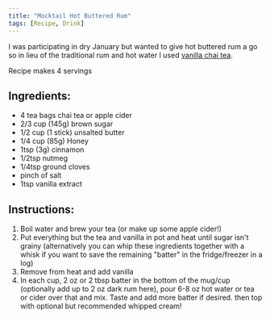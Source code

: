 ```yaml
---
title: "Mocktail Hot Buttered Rum"
tags: [Recipe, Drink]
---
```

I was participating in dry January but wanted to give hot buttered rum a go so in lieu of the traditional rum and hot water I used [vanilla chai tea](https://amzn.to/3AE6uLQ). 

Recipe makes 4 servings

## Ingredients: 
* 4 tea bags chai tea or apple cider
* 2/3 cup (145g) brown sugar
* 1/2 cup (1 stick) unsalted butter
* 1/4 cup (85g) Honey
* 1tsp (3g) cinnamon
* 1/2tsp nutmeg
* 1/4tsp ground cloves
* pinch of salt
* 1tsp vanilla extract

## Instructions:
1. Boil water and brew your tea (or make up some apple cider!)
2. Put everything but the tea and vanilla in pot and heat until sugar isn't grainy (alternatively you can whip these ingredients together with a whisk if you want to save the remaining "batter" in the fridge/freezer in a log) 
3. Remove from heat and add vanilla
4. In each cup, 2 oz or 2 tbsp batter in the bottom of the mug/cup (optionally add up to 2 oz dark rum here), pour 6-8 oz hot water or tea or cider over that and mix. Taste and add more batter if desired. then top with optional but recommended whipped cream!
